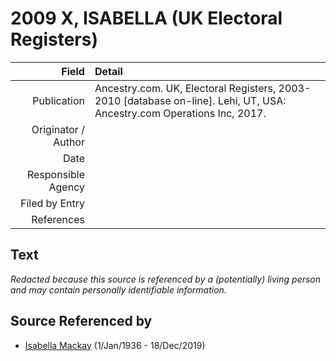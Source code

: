 ﻿---
layout: page
permalink: /sources/s16754411
---

# 2009 X, ISABELLA (UK Electoral Registers)

Field | Detail
---:|:---
Publication | Ancestry.com. UK, Electoral Registers, 2003-2010 [database on-line]. Lehi, UT, USA: Ancestry.com Operations Inc, 2017.
Originator / Author | 
Date | 
Responsible Agency | 
Filed by Entry | 
References | 

## Text

_Redacted because this source is referenced by a (potentially) living person and may contain personally identifiable information._

## Source Referenced by

* [Isabella Mackay](../people/@25303611@-isabella-mackay-b1936-1-1-d2019-12-18.md) (1/Jan/1936 - 18/Dec/2019)
